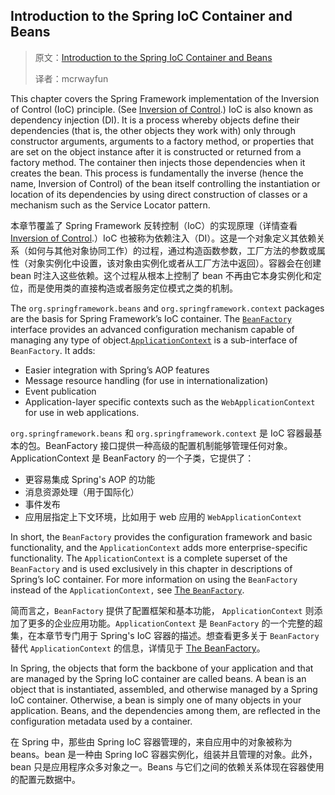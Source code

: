 ## Introduction to the Spring IoC Container and Beans

> 原文：[Introduction to the Spring IoC Container and Beans](https://docs.spring.io/spring/docs/5.1.3.RELEASE/spring-framework-reference/core.html#beans)
>
> 译者：mcrwayfun

This chapter covers the Spring Framework implementation of the Inversion of Control (IoC) principle. (See [Inversion of Control](https://docs.spring.io/spring/docs/5.1.3.RELEASE/spring-framework-reference/overview.html#background-ioc).) IoC is also known as dependency injection (DI). It is a process whereby objects define their dependencies (that is, the other objects they work with) only through constructor arguments, arguments to a factory method, or properties that are set on the object instance after it is constructed or returned from a factory method. The container then injects those dependencies when it creates the bean. This process is fundamentally the inverse (hence the name, Inversion of Control) of the bean itself controlling the instantiation or location of its dependencies by using direct construction of classes or a mechanism such as the Service Locator pattern.

本章节覆盖了 Spring Framework 反转控制（IoC）的实现原理（详情查看 [Inversion of Control](https://docs.spring.io/spring/docs/5.1.3.RELEASE/spring-framework-reference/overview.html#background-ioc).）IoC 也被称为依赖注入（DI）。这是一个对象定义其依赖关系（如何与其他对象协同工作）的过程，通过构造函数参数，工厂方法的参数或属性（对象实例化中设置，该对象由实例化或者从工厂方法中返回）。容器会在创建bean 时注入这些依赖。这个过程从根本上控制了 bean 不再由它本身实例化和定位，而是使用类的直接构造或者服务定位模式之类的机制。



The `org.springframework.beans` and `org.springframework.context` packages are the basis for Spring Framework’s IoC container. The [`BeanFactory`](https://docs.spring.io/spring-framework/docs/5.1.3.RELEASE/javadoc-api/org/springframework/beans/factory/BeanFactory.html) interface provides an advanced configuration mechanism capable of managing any type of object.[`ApplicationContext`](https://docs.spring.io/spring-framework/docs/5.1.3.RELEASE/javadoc-api/org/springframework/context/ApplicationContext.html) is a sub-interface of `BeanFactory`. It adds:

- Easier integration with Spring’s AOP features
- Message resource handling (for use in internationalization)
- Event publication
- Application-layer specific contexts such as the `WebApplicationContext` for use in web applications.

`org.springframework.beans` 和 `org.springframework.context` 是 IoC 容器最基本的包。BeanFactory 接口提供一种高级的配置机制能够管理任何对象。 ApplicationContext 是 BeanFactory 的一个子类，它提供了：

- 更容易集成 Spring's AOP 的功能
- 消息资源处理（用于国际化）
- 事件发布
- 应用层指定上下文环境，比如用于 web 应用的 `WebApplicationContext`



In short, the `BeanFactory` provides the configuration framework and basic functionality, and the `ApplicationContext` adds more enterprise-specific functionality. The `ApplicationContext` is a complete superset of the `BeanFactory` and is used exclusively in this chapter in descriptions of Spring’s IoC container. For more information on using the `BeanFactory` instead of the `ApplicationContext,` see [The `BeanFactory`](https://docs.spring.io/spring/docs/5.1.3.RELEASE/spring-framework-reference/core.html#beans-beanfactory).

简而言之，`BeanFactory` 提供了配置框架和基本功能， `ApplicationContext` 则添加了更多的企业应用功能。`ApplicationContext` 是 `BeanFactory` 的一个完整的超集，在本章节专门用于 Spring's IoC 容器的描述。想查看更多关于 `BeanFactory` 替代 `ApplicationContext` 的信息，详情见于 [The BeanFactory](https://docs.spring.io/spring/docs/5.1.3.RELEASE/spring-framework-reference/core.html#beans-beanfactory)。



In Spring, the objects that form the backbone of your application and that are managed by the Spring IoC container are called beans. A bean is an object that is instantiated, assembled, and otherwise managed by a Spring IoC container. Otherwise, a bean is simply one of many objects in your application. Beans, and the dependencies among them, are reflected in the configuration metadata used by a container.

在 Spring 中，那些由 Spring IoC 容器管理的，来自应用中的对象被称为 beans。bean 是一种由 Spring IoC 容器实例化，组装并且管理的对象。此外，bean 只是应用程序众多对象之一。Beans 与它们之间的依赖关系体现在容器使用的配置元数据中。